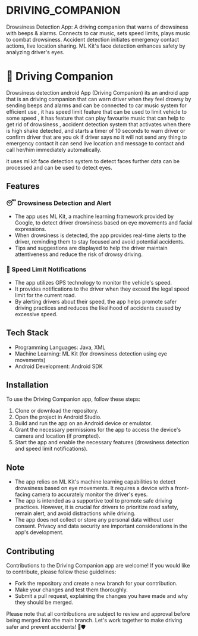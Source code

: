 # DRIVING_COMPANION
Drowsiness Detection App: A driving companion that warns of drowsiness with beeps &amp; alarms. Connects to car music, sets speed limits, plays music to combat drowsiness. Accident detection initiates emergency contact actions, live location sharing. ML Kit's face detection enhances safety by analyzing driver's eyes.
# 🚗 Driving Companion

Drowsiness detection android App (Driving Companion) its an android app that is an driving companion  that can warn driver when they feel drowsy by sending beeps and alarms and can be connected to car music system for efficient use  , it has speed limit feature that can be used to limit vehicle to some speed , it has feature that can play favourite music that can help to get rid of drowsiness , accident detection  system that activates when there is high shake detected, and starts a timer of 10 seconds to warn driver or confirm driver that are you ok if driver says no it will not send any thing to emergency contact  it can send live location and message to contact and call her/him  immediately automatically.

it uses ml kit face detection system to detect faces further data can be processed and can be used to detect eyes.

## Features

### 😴 Drowsiness Detection and Alert
- The app uses ML Kit, a machine learning framework provided by Google, to detect driver drowsiness based on eye movements and facial expressions.
- When drowsiness is detected, the app provides real-time alerts to the driver, reminding them to stay focused and avoid potential accidents.
- Tips and suggestions are displayed to help the driver maintain attentiveness and reduce the risk of drowsy driving.

### 🚦 Speed Limit Notifications
- The app utilizes GPS technology to monitor the vehicle's speed.
- It provides notifications to the driver when they exceed the legal speed limit for the current road.
- By alerting drivers about their speed, the app helps promote safer driving practices and reduces the likelihood of accidents caused by excessive speed.

## Tech Stack

- Programming Languages: Java, XML
- Machine Learning: ML Kit (for drowsiness detection using eye movements)
- Android Development: Android SDK

## Installation

To use the Driving Companion app, follow these steps:

1. Clone or download the repository.
2. Open the project in Android Studio.
3. Build and run the app on an Android device or emulator.
4. Grant the necessary permissions for the app to access the device's camera and location (if prompted).
5. Start the app and enable the necessary features (drowsiness detection and speed limit notifications).

## Note

- The app relies on ML Kit's machine learning capabilities to detect drowsiness based on eye movements. It requires a device with a front-facing camera to accurately monitor the driver's eyes.
- The app is intended as a supportive tool to promote safe driving practices. However, it is crucial for drivers to prioritize road safety, remain alert, and avoid distractions while driving.
- The app does not collect or store any personal data without user consent. Privacy and data security are important considerations in the app's development.

## Contributing

Contributions to the Driving Companion app are welcome! If you would like to contribute, please follow these guidelines:

- Fork the repository and create a new branch for your contribution.
- Make your changes and test them thoroughly.
- Submit a pull request, explaining the changes you have made and why they should be merged.

Please note that all contributions are subject to review and approval before being merged into the main branch. Let's work together to make driving safer and prevent accidents! 🚀🛡️
